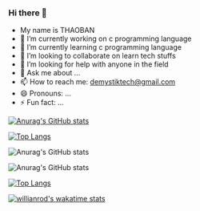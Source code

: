 
### Hi there 👋

- My name is THAOBAN
- 🔭 I’m currently working on c programming language
- 🌱 I’m currently learning c programming language
- 👯 I’m looking to collaborate on learn tech stuffs
- 🤔 I’m looking for help with anyone in the field
- 💬 Ask me about ...
- 📫 How to reach me: demystiktech@gmail.com
- 😄 Pronouns: ...
- ⚡ Fun fact: ...


[![Anurag's GitHub stats](https://github-readme-stats.vercel.app/api?username=demystik)](https://github.com/anuraghazra/github-readme-stats)

[![Top Langs](https://github-readme-stats.vercel.app/api/top-langs/?username=demystik&layout=demystik)](https://github.com/anuraghazra/github-readme-stats)



![Anurag's GitHub stats](https://github-readme-stats.vercel.app/api?username=demystik&show_icons=true)


![Anurag's GitHub stats](https://github-readme-stats.vercel.app/api?username=demystik&show_icons=true&theme=radical)


[![Top Langs](https://github-readme-stats.vercel.app/api/top-langs/?username=demystik&exclude_repo=github-readme-stats,anuraghazra.github.io)](https://github.com/anuraghazra/github-readme-stats)


[![willianrod's wakatime stats](https://github-readme-stats.vercel.app/api/wakatime?username=demystik)](https://github.com/anuraghazra/github-readme-stats)
